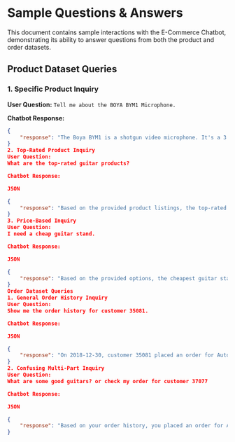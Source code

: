 # Sample Questions & Answers

This document contains sample interactions with the E-Commerce Chatbot, demonstrating its ability to answer questions from both the product and order datasets.

## Product Dataset Queries

### 1. Specific Product Inquiry

**User Question:**
`Tell me about the BOYA BYM1 Microphone.`

**Chatbot Response:**
```json
{
    "response": "The Boya BYM1 is a shotgun video microphone. It's a 3.5mm lapel mic that clips on, is omnidirectional and condenser, and is designed for video recording. It works with iPhones, Android smartphones, Macs, tablets, DSLRs, and camcorders. It costs $14.95 and has a 4.0 rating."
}
2. Top-Rated Product Inquiry
User Question:
What are the top-rated guitar products?

Chatbot Response:

JSON

{
    "response": "Based on the provided product listings, the top-rated guitar products are: * Perri’s Leathers Guitar Picks - AC/DC Official Licensed Banjo Guitar Pick Set (4.7 rating) * Guitar Picks Surmoler 6 Pack (4.7 rating) * JIM DUNLOP DHCN1048 Heavy Core Guitar Strings (4.7 rating) * Perri's Leathers Ltd. - Guitar Picks - Celluloid - Iron Maiden (4.8 rating)"
}
3. Price-Based Inquiry
User Question:
I need a cheap guitar stand.

Chatbot Response:

JSON

{
    "response": "Based on the provided options, the cheapest guitar stand is the Smiger Flexible adjustment Guitar Stand for $20.99."
}
Order Dataset Queries
1. General Order History Inquiry
User Question:
Show me the order history for customer 35081.

Chatbot Response:

JSON

{
    "response": "On 2018-12-30, customer 35081 placed an order for Auto & Accessories with priority set to Critical."
}
2. Confusing Multi-Part Inquiry
User Question:
What are some good guitars? or check my order for customer 37077

Chatbot Response:

JSON

{
    "response": "Based on your order history, you placed an order for Auto & Accessories on 2018-01-02 with medium priority."
}